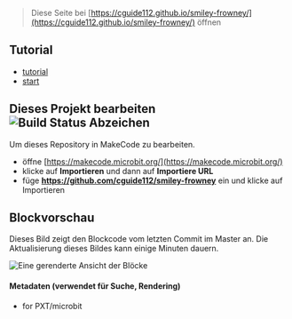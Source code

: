 
> Diese Seite bei [https://cguide112.github.io/smiley-frowney/](https://cguide112.github.io/smiley-frowney/) öffnen

## Tutorial

* [tutorial](/smiley-frowney/tutorial)
* [start](https://makecode.microbit.org/#tutorial:github:cguide112/smiley-frowney/tutorial)

## Dieses Projekt bearbeiten ![Build Status Abzeichen](https://github.com/cguide112/smiley-frowney/workflows/MakeCode/badge.svg)

Um dieses Repository in MakeCode zu bearbeiten.

* öffne [https://makecode.microbit.org/](https://makecode.microbit.org/)
* klicke auf **Importieren** und dann auf **Importiere URL**
* füge **https://github.com/cguide112/smiley-frowney** ein und klicke auf Importieren

## Blockvorschau

Dieses Bild zeigt den Blockcode vom letzten Commit im Master an.
Die Aktualisierung dieses Bildes kann einige Minuten dauern.

![Eine gerenderte Ansicht der Blöcke](https://github.com/cguide112/smiley-frowney/raw/master/.github/makecode/blocks.png)

#### Metadaten (verwendet für Suche, Rendering)

* for PXT/microbit
<script src="https://makecode.com/gh-pages-embed.js"></script><script>makeCodeRender("{{ site.makecode.home_url }}", "{{ site.github.owner_name }}/{{ site.github.repository_name }}");</script>

